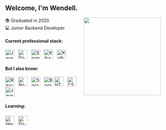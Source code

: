 
## Welcome, I'm Wendell.
<img src="https://www.flaticon.com/svg/static/icons/svg/572/572697.svg" align=right width=250 />

:books: Graduated in 2020  
:computer: Junior Backend Developer  


#### Current professional stack: <br>
<img height="30" alt="Java" src="https://img.shields.io/badge/Java-ED8B00?style=for-the-badge&logo=java&logoColor=white"> &nbsp;
<img height="30" alt="Docker" src="https://img.shields.io/badge/Docker-2CA5E0?style=for-the-badge&logo=docker&logoColor=white"> &nbsp;
<img height="30" alt="SpringBoot" src="https://img.shields.io/badge/Spring_Boot-F2F4F9?style=for-the-badge&logo=spring-boot"> &nbsp;
<img height="30" alt="Kibana" src="https://img.shields.io/badge/Kibana-005571?style=for-the-badge&logo=Kibana&logoColor=white"> &nbsp;
<img height="30" alt="Kafka" src="https://img.shields.io/badge/Apache_Kafka-231F20?style=for-the-badge&logo=apache-kafka&logoColor=white"> &nbsp;


#### But I also know: <br>
<img height="30" alt="React" src="https://img.shields.io/badge/React-20232A?style=for-the-badge&logo=react&logoColor=61DAFB"> &nbsp;
<img height="30" alt="Node" src="https://img.shields.io/badge/Node.js-43853D?style=for-the-badge&logo=node-dot-js&logoColor=white"> &nbsp;
<img height="30" alt="Sass" src="https://img.shields.io/badge/Sass-CC6699?style=for-the-badge&logo=sass&logoColor=white"> &nbsp;
<img height="30" alt="Bootstrap" src="https://img.shields.io/badge/Bootstrap-563D7C?style=for-the-badge&logo=bootstrap&logoColor=white">
<img height="30" alt="HTML5" src="https://img.shields.io/badge/HTML5-E34F26?style=for-the-badge&logo=html5&logoColor=white"> &nbsp;
<img height="30" alt="CSS3" src="https://img.shields.io/badge/CSS3-1572B6?style=for-the-badge&logo=css3&logoColor=white"> &nbsp;
<img height="30" alt="JavaScript" src="https://img.shields.io/badge/JavaScript-F7DF1E?style=for-the-badge&logo=javascript&logoColor=black">&nbsp;



##### Learning: <br>
<img height="30" alt="Heroku" src="https://img.shields.io/badge/Heroku-430098?style=for-the-badge&logo=heroku&logoColor=white"> &nbsp;
<img height="30" alt="Docker" src="https://img.shields.io/badge/Docker-2CA5E0?style=for-the-badge&logo=docker&logoColor=white"> &nbsp;
